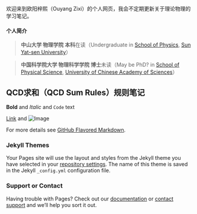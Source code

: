 欢迎来到欧阳梓熙（Ouyang Zixi）的个人网页，我会不定期更新关于理论物理的学习笔记。

#### 个人简介
>**中山大学 物理学院 本科**在读（Undergraduate in [School of Physics](https://spe.sysu.edu.cn/), [Sun Yat-sen University](https://www.sysu.edu.cn/)）

>**中国科学院大学 物理科学学院 博士**未读（May be PhD? in [School of Physical Science](https://physics.ucas.edu.cn/), [University of Chinese Academy of Sciences](https://www.ucas.ac.cn/)）

## QCD求和（QCD Sum Rules）规则笔记
**Bold** and _Italic_ and `Code` text

[Link](url) and ![Image](src)

For more details see [GitHub Flavored Markdown](https://guides.github.com/features/mastering-markdown/).

### Jekyll Themes

Your Pages site will use the layout and styles from the Jekyll theme you have selected in your [repository settings](https://github.com/coffee-ne/wuyanne.github.io/settings/pages). The name of this theme is saved in the Jekyll `_config.yml` configuration file.

### Support or Contact

Having trouble with Pages? Check out our [documentation](https://docs.github.com/categories/github-pages-basics/) or [contact support](https://support.github.com/contact) and we’ll help you sort it out.


